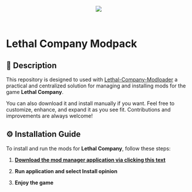 <div align="center">

![](https://raw.githubusercontent.com/furkanaliunal/Lethal-Company-Modloader/main/logo.ico)

</div>
<br>



# Lethal Company Modpack

## 📄 **Description**

This repository is designed to used with [Lethal-Company-Modloader](https://github.com/furkanaliunal/Lethal-Company-Modloader) a practical and centralized solution for managing and installing mods for the game **Lethal Company**. 

You can also download it and install manually if you want. Feel free to customize, enhance, and expand it as you see fit. Contributions and improvements are always welcome!



## ⚙️ **Installation Guide**

To install and run the mods for **Lethal Company**, follow these steps:

1. **[Download the mod manager application via clicking this text](https://github.com/furkanaliunal/Lethal-Company-Modloader/releases/tag/Release-0.1)**

2. **Run application and select Install opinion**

3. **Enjoy the game**